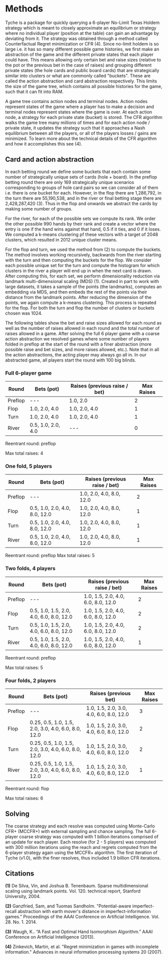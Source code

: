 # Methods

Tyche is a package for quickly querying a 6-player No-Limit Texas Holdem strategy which is meant to closely approximate an equilibrium or strategy where no individual player (position at the table) can gain an advantage by deviating from it.  The strategy was obtained through a method called Counterfactual Regret minimization or CFR (4).  Since no-limit holdem is so large i.e. it has so many different possible game histories, we first make an abstraction of the game and the different private states that each player could have.  This means allowing only certain bet and raise sizes (relative to the pot or the previous bet in the case of raises) and grouping different private states (the hole cards and public board cards) that are strategically similar into clusters or what are commonly called "buckets".  These are called the action abstraction and card abstraction respectively.  This limits the size of the game tree, which contains all possible histories for the game, such that it can fit into RAM.  

A game tree contains action nodes and terminal nodes.  Action nodes represent states of the game where a player has to make a decision and terminal nodes represent states where the game is over.  At each action node, a strategy for each private state (bucket) is stored. The CFR algorithm walks the game tree many millions of times and for each action node / private state, it updates the strategy such that it approaches a Nash equilibrium between all the players, or all of the players losses / gains are minimized.  To learn more about the technical details of the CFR algorithm and how it accomplishes this see (4). 

## Card and action abstraction

In each betting round we define some buckets that each contain some number of strategically unique sets of cards (hole + board).  In the preflop betting round there are only 169 strategically unique scenarios corresponding to groups of hole card pairs so we can consider all of them i.e. there is one bucket for each.  However, in the flop there are 1,286,792, in the turn there are 55,190,538, and in the river or final betting stage there are 2,428,287,420 (3).  Thus in the flop and onwards we abstract the cards by making some number of groups.  

For the river, for each of the possible sets we compute its rank.  We order the other possible 990 hands by their rank and create a vector where the entry is one if the hand wins against that hand, 0.5 if it ties, and 0 if it loses.  We computed a k-means clustering pf these vectors with a target of 2048 clusters, which resulted in 2012 unique cluster means.

For the flop and turn, we used the method from (2) to compute the buckets.  The method involves working recursively, backwards from the river starting with the turn and then computing the buckets for the flop.  We consider each possible unique set for the turn and compute the histogram for which clusters in the river a player will end up in when the next card is drawn.  After computing this, for each set, we perform dimensionality reduction via landmark multi-dimensional scaling (MDS) (1).  Created in part to work with large datasets, it takes a sample of the points (the landmarks), computes an embedding via MDS, and then embeds the rest of the points via their distance from the landmark points.  After reducing the dimension of the points, we again compute a k-means clustering.  This process is repeated for the flop.  For both the turn and flop the number of clusters or buckets chosen was 1024.  

The following tables show the bet and raise sizes allowed for each round as well as the number of raises allowed in each round and the total number of raises allowed in a game.  After solving the full 6 player game with a coarse action abstraction we resolved games where some number of players folded in preflop at the start of the round with a finer abstraction (more possible raise and bet sizes, and more raises allowed, etc.).  Note that in all the action abstractions, the acting player may always go all in.  In our abstracted game, all players start the round with 100 big blinds.

### Full 6-player game
| Round  | Bets (pot) | Raises (previous raise / bet) | Max Raises |
|----------|-------|--------|--------|
| Preflop   | ---  | 1.0, 2.0     |   2     |
| Flop      | 1.0, 2.0, 4.0  | 1.0, 2.0, 4.0    |    1    | 
| Turn      | 1.0, 2.0, 4.0   | 1.0, 2.0, 4.0     |    1    |
| River     | 0.5, 1.0, 2.0, 4.0  | ---     |     0   |

Reentrant round: preflop

Max total raises: 4

### One fold, 5 players
| Round  | Bets (pot) | Raises (previous raise / bet) | Max Raises |
|----------|-------|--------|--------|
| Preflop   | ---  | 1.0, 2.0, 4.0, 8.0, 12.0     |   2     |
| Flop      | 0.5, 1.0, 2.0, 4.0, 8.0, 12.0  | 1.0, 2.0, 4.0, 8.0, 12.0     |    1    | 
| Turn      | 0.5, 1.0, 2.0, 4.0, 8.0, 12.0  | 1.0, 2.0, 4.0, 8.0, 12.0     |    1    |
| River     | 0.5, 1.0, 2.0, 4.0, 8.0, 12.0  | 1.0, 2.0, 4.0, 8.0, 12.0     |     1   |

Reentrant round: preflop
Max total raises: 5

### Two folds, 4 players
| Round  | Bets (pot) | Raises (previous raise / bet) | Max Raises |
|----------|-------|--------|--------|
| Preflop   | ---  | 1.0, 1.5, 2.0, 4.0, 6.0, 8.0, 12.0  |   2     |
| Flop      | 0.5, 1.0, 1.5, 2.0, 4.0, 6.0, 8.0, 12.0  | 1.0, 1.5, 2.0, 4.0, 6.0, 8.0, 12.0     |    2    | 
| Turn      | 0.5, 1.0, 1.5, 2.0, 4.0, 6.0, 8.0, 12.0  | 1.0, 1.5, 2.0, 4.0, 6.0, 8.0, 12.0     |    2    |
| River     | 0.5, 1.0, 1.5, 2.0, 4.0, 6.0, 8.0, 12.0  | 1.0, 1.5, 2.0, 4.0, 6.0, 8.0, 12.0    |     1   |

Reentrant round: preflop

Max total raises: 5

### Four folds, 2 players
| Round  | Bets (pot) | Raises (previous bet) | Max Raises |
|----------|-------|--------|--------|
| Preflop   | ---  | 1.0, 1.5, 2.0, 3.0, 4.0, 6.0, 8.0, 12.0     |   3    |
| Flop      | 0.25, 0.5, 1.0, 1.5, 2.0, 3.0, 4.0, 6.0, 8.0, 12.0  | 1.0, 1.5, 2.0, 3.0, 4.0, 6.0, 8.0, 12.0     |    2    | 
| Turn      | 0.25, 0.5, 1.0, 1.5, 2.0, 3.0, 4.0, 6.0, 8.0, 12.0  | 1.0, 1.5, 2.0, 3.0, 4.0, 6.0, 8.0, 12.0     |    2    |
| River     | 0.25, 0.5, 1.0, 1.5, 2.0, 3.0, 4.0, 6.0, 8.0, 12.0  | 1.0, 1.5, 2.0, 3.0, 4.0, 6.0, 8.0, 12.0    |     1   |

Reentrant round: flop

Max total raises: 6

## Solving

The coarse strategy and each resolve was computed using Monte-Carlo CFR+ (MCCFR+) with external sampling and chance sampling.  The full 6-player coarse strategy was computed with 1 billion iterations comprised of an update for each player.  Each resolve (for 2 - 5 players) was computed with 300 million iterations using the reach and regrets computed from the 6-player strategy again using the MCCFR+ algorithm.  The first iteration of Tyche (v1.0), with the finer resolves, thus included 1.9 billion CFR iterations.   

## Citations

**(1)** De Silva, Vin, and Joshua B. Tenenbaum. Sparse multidimensional scaling using landmark points. Vol. 120. technical report, Stanford University, 2004.

**(2)** Ganzfried, Sam, and Tuomas Sandholm. "Potential-aware imperfect-recall abstraction with earth mover's distance in imperfect-information games." Proceedings of the AAAI Conference on Artificial Intelligence. Vol. 28. No. 1. 2014.

**(3)** Waugh, K.. “A Fast and Optimal Hand Isomorphism Algorithm.” AAAI Conference on Artificial Intelligence (2013).

**(4)** Zinkevich, Martin, et al. "Regret minimization in games with incomplete information." Advances in neural information processing systems 20 (2007).
